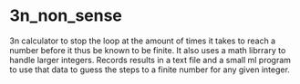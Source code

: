 # 3n_non_sense
3n calculator to stop the loop at the amount of times it takes to reach a number before it thus be known to be finite.  It also uses a math librrary to handle larger integers. Records results in a text file and a small ml program to use that data to guess the steps to a finite number for any given integer. 
